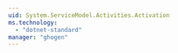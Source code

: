 ```yaml
---
uid: System.ServiceModel.Activities.Activation
ms.technology: 
  - "dotnet-standard"
manager: "ghogen"
---
```


